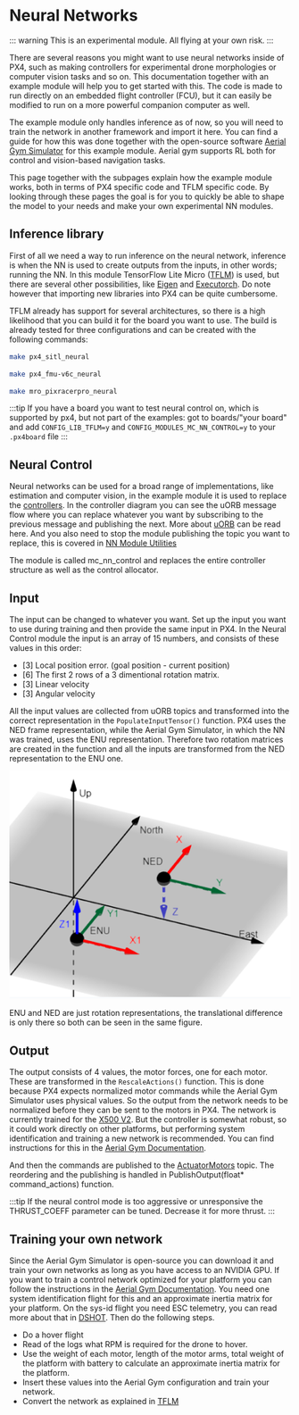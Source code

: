 # Neural Networks

::: warning
This is an experimental module.
All flying at your own risk.
:::

There are several reasons you might want to use neural networks inside of PX4, such as making controllers for experimental drone morphologies or computer vision tasks and so on.
This documentation together with an example module will help you to get started with this.
The code is made to run directly on an embedded flight controller (FCU), but it can easily be modified to run on a more powerful companion computer as well.

The example module only handles inference as of now, so you will need to train the network in another framework and import it here.
You can find a guide for how this was done together with the open-source software [Aerial Gym Simulator](https://github.com/ntnu-arl/aerial_gym_simulator) for this example module.
Aerial gym supports RL both for control and vision-based navigation tasks.

This page together with the subpages explain how the example module works, both in terms of PX4 specific code and TFLM specific code.
By looking through these pages the goal is for you to quickly be able to shape the model to your needs and make your own experimental NN modules.

## Inference library

First of all we need a way to run inference on the neural network, inference is when the NN is used to create outputs from the inputs, in other words; running the NN.
In this module TensorFlow Lite Micro ([TFLM](https://github.com/tensorflow/tflite-micro)) is used, but there are several other possibilities, like [Eigen](https://eigen.tuxfamily.org/index.php?title=Main_Page) and [Executorch](https://pytorch.org/executorch-overview).
Do note however that importing new libraries into PX4 can be quite cumbersome.

TFLM already has support for several architectures, so there is a high likelihood that you can build it for the board you want to use.
The build is already tested for three configurations and can be created with the following commands:

```sh
make px4_sitl_neural
```

```sh
make px4_fmu-v6c_neural
```

```sh
make mro_pixracerpro_neural
```

:::tip
If you have a board you want to test neural control on, which is supported by px4, but not part of the examples: got to boards/"your board" and add `CONFIG_LIB_TFLM=y` and `CONFIG_MODULES_MC_NN_CONTROL=y` to your `.px4board` file
:::

## Neural Control

Neural networks can be used for a broad range of implementations, like estimation and computer vision, in the example module it is used to replace the [controllers](../flight_stack/controller_diagrams.md).
In the controller diagram you can see the uORB message flow where you can replace whatever you want by subscribing to the previous message and publishing the next.
More about [uORB](../middleware/uorb.md) can be read here.
And you also need to stop the module publishing the topic you want to replace, this is covered in [NN Module Utilities](nn_module_utilities.md)

The module is called mc_nn_control and replaces the entire controller structure as well as the control allocator.

## Input

The input can be changed to whatever you want.
Set up the input you want to use during training and then provide the same input in PX4.
In the Neural Control module the input is an array of 15 numbers, and consists of these values in this order:

- [3] Local position error. (goal position - current position)
- [6] The first 2 rows of a 3 dimentional rotation matrix.
- [3] Linear velocity
- [3] Angular velocity

All the input values are collected from uORB topics and transformed into the correct representation in the `PopulateInputTensor()` function.
PX4 uses the NED frame representation, while the Aerial Gym Simulator, in which the NN was trained, uses the ENU representation.
Therefore two rotation matrices are created in the function and all the inputs are transformed from the NED representation to the ENU one.

![ENU-NED](../../assets/advanced/ENU-NED.png)

ENU and NED are just rotation representations, the translational difference is only there so both can be seen in the same figure.

## Output

The output consists of 4 values, the motor forces, one for each motor.
These are transformed in the `RescaleActions()` function.
This is done because PX4 expects normalized motor commands while the Aerial Gym Simulator uses physical values.
So the output from the network needs to be normalized before they can be sent to the motors in PX4.
The network is currently trained for the [X500 V2](../frames_multicopter/holybro_x500v2_pixhawk6c.md).
But the controller is somewhat robust, so it could work directly on other platforms, but performing system identification and training a new network is recommended.
You can find instructions for this in the [Aerial Gym Documentation](https://ntnu-arl.github.io/aerial_gym_simulator/9_sim2real/).

And then the commands are published to the [ActuatorMotors](../msg_docs/ActuatorMotors.md) topic.
The reordering and the publishing is handled in PublishOutput(float\* command_actions) function.

:::tip
If the neural control mode is too aggressive or unresponsive the THRUST_COEFF parameter can be tuned.
Decrease it for more thrust.
:::

## Training your own network

Since the Aerial Gym Simulator is open-source you can download it and train your own networks as long as you have access to an NVIDIA GPU.
If you want to train a control network optimized for your platform you can follow the instructions in the [Aerial Gym Documentation](https://ntnu-arl.github.io/aerial_gym_simulator/9_sim2real/).
You need one system identification flight for this and an approximate inertia matrix for your platform.
On the sys-id flight you need ESC telemetry, you can read more about that in [DSHOT](../peripherals/dshot.md).
Then do the following steps.

- Do a hover flight
- Read of the logs what RPM is required for the drone to hover.
- Use the weight of each motor, length of the motor arms, total weight of the platform with battery to calculate an approximate inertia matrix for the platform.
- Insert these values into the Aerial Gym configuration and train your network.
- Convert the network as explained in [TFLM](tflm.md)

